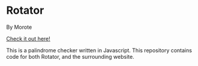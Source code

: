 # Rotator
By Morote


[Check it out here!](https://rotator.smorote.com)



This is a palindrome checker written in Javascript. This repository contains code for both Rotator, and the surrounding website.